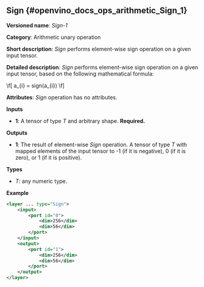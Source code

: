 ## Sign <a name="Sign"></a> {#openvino_docs_ops_arithmetic_Sign_1}

**Versioned name**: *Sign-1*

**Category**: Arithmetic unary operation

**Short description**: *Sign* performs element-wise sign operation on a given input tensor.

**Detailed description**: *Sign* performs element-wise sign operation on a given input tensor, based on the following mathematical formula:

\f[
a_{i} = sign(a_{i})
\f]

**Attributes**: *Sign* operation has no attributes.

**Inputs**

* **1**: A tensor of type *T* and arbitrary shape. **Required.**

**Outputs**

* **1**: The result of element-wise *Sign* operation. A tensor of type *T* with mapped elements of the input tensor to -1 (if it is negative), 0 (if it is zero), or 1 (if it is positive).

**Types**

* *T*: any numeric type.


**Example**

```xml
<layer ... type="Sign">
    <input>
        <port id="0">
            <dim>256</dim>
            <dim>56</dim>
        </port>
    </input>
    <output>
        <port id="1">
            <dim>256</dim>
            <dim>56</dim>
        </port>
    </output>
</layer>
```
